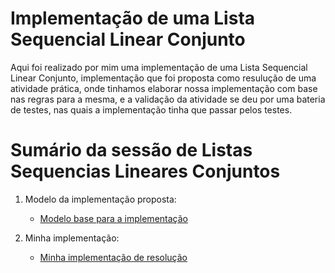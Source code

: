 # Implementação de uma Lista Sequencial Linear Conjunto

Aqui foi realizado por mim uma implementação de uma Lista Sequencial Linear Conjunto, implementação que foi proposta como resulução de uma atividade prática, onde tinhamos elaborar nossa implementação com base nas regras para a mesma, e a validação da atividade se deu por uma bateria de testes, nas quais a implementação tinha que passar pelos testes.

# Sumário da sessão de Listas Sequencias Lineares Conjuntos

1. Modelo da implementação proposta:
   * [Modelo base para a implementação](https://github.com/ericrodriguesfer/Academico/tree/master/estrutura_de_dados/lista-sequencial-linear-conjunto/modelo)

2. Minha implementação:
   * [Minha implementação de resolução](https://github.com/ericrodriguesfer/Academico/tree/master/estrutura_de_dados/lista-sequencial-linear-conjunto/implementacao)

